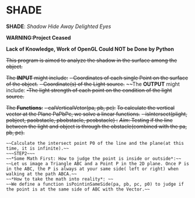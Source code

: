 # SHADE
**SHADE**: *Shadow Hide Away Delighted Eyes*

**WARNING:Project Ceased**

**Lack of Knowledge, Work of OpenGL Could NOT be Done by Python**

~~This program is aimed to analyze the shadow in the surface among the object.~~

~~The **INPUT** might include:~~
~~- Coordinates of each single Point on the surface of the object.~~
~~- Coordinate(s) of the Light source.~~
~~The **OUTPUT** might include:
~~-The light strength of each point on the condition of the light source.~~

~~The **Functions**:~~
~~- calVerticalVetor(pa, pb, pc):~~
~~To calculate the vertical vector at the Plane PaPbPc, we solve a linear functions.~~
~~- isIntersect(plight, pobject, paobstacle, pbobstacle, pcobstacle) :~~
~~*Aim*: Testing if the line between the light and object is through the obstacle(combined with the pa, pb, pc).~~
~~~STEP 1~~~
~~Calculate the intersect point P0 of the line and the plane(at this time, it is infinite).~~
~~~STEP2~~~
~~*Some Math First: How to judge the point is inside or outside*:~~
~~Let us image a Triangle ABC and a Point P in the 2D plane. Once P is in the ABC, the P is always at your same side( left or right) when walking at the path ABCA.~~
~~*How to take the math into reality*: ~~
~~We define a function isPointinSameSide(pa, pb, pc, p0) to judge if the point is at the same side of ABC with the Vector.~~
